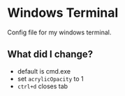 # Windows Terminal

Config file for my windows terminal.

## What did I change?

* default is cmd.exe
* set `acrylicOpacity` to 1
* `ctrl+d` closes tab